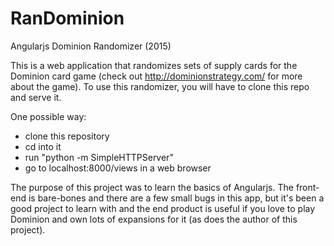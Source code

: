 # RanDominion
Angularjs Dominion Randomizer (2015)

This is a web application that randomizes sets of supply cards for the Dominion
card game (check out http://dominionstrategy.com/ for more about the game). To use
this randomizer, you will have to clone this repo and serve it.

One possible way:
- clone this repository
- cd into it
- run "python -m SimpleHTTPServer"
- go to localhost:8000/views in a web browser

The purpose of this project was to learn the basics of Angularjs.  The front-end is
bare-bones and there are a few small bugs in this app, but it's been a good project
to learn with and the end product is useful if you love to play Dominion and own
lots of expansions for it (as does the author of this project).
